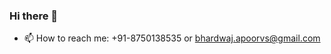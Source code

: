 ### Hi there 👋
- 📫 How to reach me: +91-8750138535 or bhardwaj.apoorvs@gmail.com

<!--
**apoorvbh/apoorvbh** is a ✨ _special_ ✨ repository because its `README.md` (this file) appears on your GitHub profile.

Here are some ideas to get you started:
- 🔭 I’m currently working on my dissertation as part of my submission under Msc in Machine Learning and Artifical Intelligence from Liverpool John Moores University, Liverpool

-->
